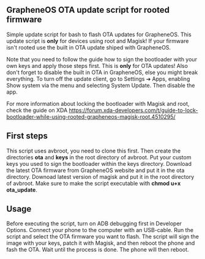 ## GrapheneOS OTA update script for rooted firmware

Simple update script for bash to flash OTA updates for GrapheneOS. This update script is **only** for devices using root and Magisk! If your firmware isn't rooted use the built in OTA update shiped with GrapheneOS.

Note that you need to follow the guide how to sign the bootloader with your own keys and apply those steps first. This is **only** for OTA updates! Also don't forget to disable the built in OTA in GrapheneOS, else you might break everything. To turn off the update client, go to Settings ➔ Apps, enabling Show system via the menu and selecting System Update. Then disable the app.

For more information about locking the bootloader with Magisk and root, check the guide on XDA  https://forum.xda-developers.com/t/guide-to-lock-bootloader-while-using-rooted-grapheneos-magisk-root.4510295/

## First steps
This script uses avbroot, you need to clone this first. Then create the directories **ota** and **keys** in the root directory of avbroot.
Put your custom keys you used to sign the bootloader within the keys directory.
Download the latest OTA firmware from GrapheneOS website and put it in the ota directory.
Downoad latest version of magisk and put it in the root directory of avbroot.
Make sure to make the script executable with **chmod u+x ota_update**.

## Usage
Before executing the script, turn on ADB debugging first in Developer Options. Connect your phone to the computer with an USB-cable.
Run the script and select the OTA firmware you want to flash. The script will sign the image with your keys, patch it with Magisk, and then reboot the phone and fash the OTA. Wait until the process is done. The phone will then reboot.
